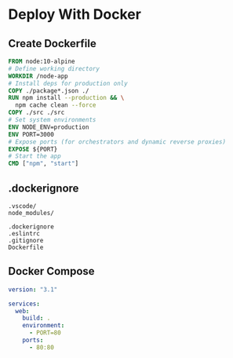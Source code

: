 # Deploy With Docker

## Create Dockerfile

```dockerfile
FROM node:10-alpine
# Define working directory
WORKDIR /node-app
# Install deps for production only
COPY ./package*.json ./
RUN npm install --production && \
  npm cache clean --force
COPY ./src ./src
# Set system environments
ENV NODE_ENV=production
ENV PORT=3000
# Expose ports (for orchestrators and dynamic reverse proxies)
EXPOSE ${PORT}
# Start the app
CMD ["npm", "start"]
```

## .dockerignore

```text
.vscode/
node_modules/

.dockerignore
.eslintrc
.gitignore
Dockerfile
```

## Docker Compose

```yml
version: "3.1"

services:
  web:
    build: .
    environment:
      - PORT=80
    ports:
      - 80:80
```
